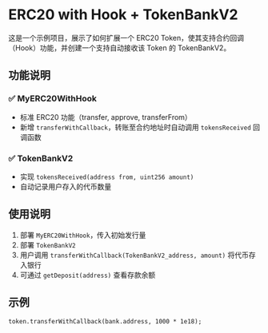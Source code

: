 # ERC20 with Hook + TokenBankV2

这是一个示例项目，展示了如何扩展一个 ERC20 Token，使其支持合约回调（Hook）功能，并创建一个支持自动接收该 Token 的 TokenBankV2。

## 功能说明

### ✅ MyERC20WithHook
- 标准 ERC20 功能（transfer, approve, transferFrom）
- 新增 `transferWithCallback`，转账至合约地址时自动调用 `tokensReceived` 回调函数

### ✅ TokenBankV2
- 实现 `tokensReceived(address from, uint256 amount)`
- 自动记录用户存入的代币数量

## 使用说明

1. 部署 `MyERC20WithHook`，传入初始发行量
2. 部署 `TokenBankV2`
3. 用户调用 `transferWithCallback(TokenBankV2_address, amount)` 将代币存入银行
4. 可通过 `getDeposit(address)` 查看存款余额

## 示例

```solidity
token.transferWithCallback(bank.address, 1000 * 1e18);
